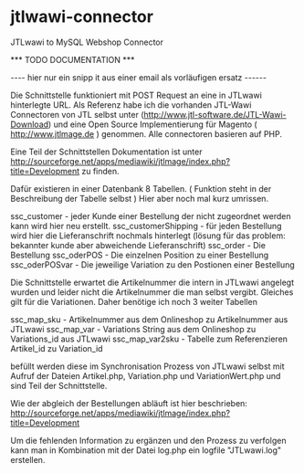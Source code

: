 jtlwawi-connector
=================

JTLwawi to MySQL Webshop Connector



*** TODO DOCUMENTATION ***


---- hier nur ein snipp it aus einer email als vorläufigen ersatz ------ 

Die Schnittstelle funktioniert mit POST Request an eine in JTLwawi hinterlegte URL.
Als Referenz habe ich die vorhanden JTL-Wawi Connectoren von JTL selbst unter (http://www.jtl-software.de/JTL-Wawi-Download) und eine Open Source Implementierung für Magento ( http://www.jtlmage.de ) genommen. Alle connectoren basieren auf PHP. 

Eine Teil der Schnittstellen Dokumentation ist unter http://sourceforge.net/apps/mediawiki/jtlmage/index.php?title=Development zu finden.

Dafür existieren in einer Datenbank 8 Tabellen. ( Funktion steht in der Beschreibung der Tabelle selbst ) Hier aber noch mal kurz umrissen. 

ssc_customer - jeder Kunde einer Bestellung der nicht zugeordnet werden kann wird hier neu erstellt.
ssc_customerShipping - für jeden Bestellung wird hier die Lieferanschrift nochmals hinterlegt (lösung für das problem: bekannter kunde aber abweichende Lieferanschrift)
ssc_order - Die Bestellung
ssc_oderPOS - Die einzelnen Position zu einer Bestellung
ssc_oderPOSvar - Die jeweilige Variation zu den Postionen einer Bestellung

Die Schnittstelle erwartet die Artikelnummer die intern in JTLwawi angelegt wurden und leider nicht die Artikelnummer die man selbst vergibt. Gleiches gilt für die Variationen. Daher benötige ich noch 3 weiter Tabellen

ssc_map_sku - Artikelnummer aus dem Onlineshop zu Artikelnummer aus JTLwawi
ssc_map_var - Variations String aus dem Onlineshop zu Variations_id aus JTLwawi
ssc_map_var2sku - Tabelle zum Referenzieren Artikel_id zu Variation_id

befüllt werden diese im Synchronisation Prozess von JTLwawi selbst mit Aufruf der Dateien 
Artikel.php, Variation.php und VariationWert.php und sind Teil der Schnittstelle.

Wie der abgleich der Bestellungen abläuft ist hier beschrieben: http://sourceforge.net/apps/mediawiki/jtlmage/index.php?title=Development

Um die fehlenden Information zu ergänzen und den Prozess zu verfolgen kann man in Kombination mit der Datei log.php ein logfile "JTLwawi.log" erstellen.